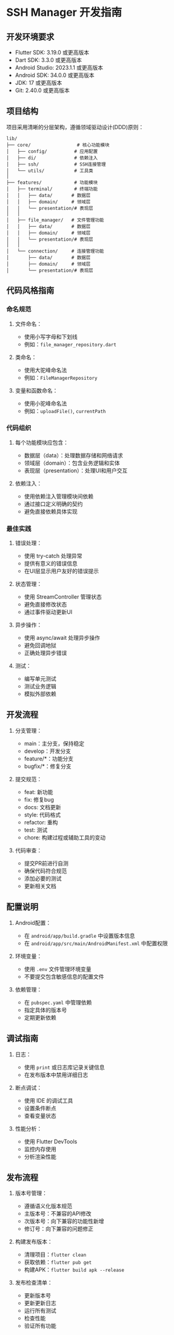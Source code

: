# SSH Manager 开发指南

## 开发环境要求

- Flutter SDK: 3.19.0 或更高版本
- Dart SDK: 3.3.0 或更高版本
- Android Studio: 2023.1.1 或更高版本
- Android SDK: 34.0.0 或更高版本
- JDK: 17 或更高版本
- Git: 2.40.0 或更高版本

## 项目结构

项目采用清晰的分层架构，遵循领域驱动设计(DDD)原则：

```
lib/
├── core/                 # 核心功能模块
│   ├── config/          # 应用配置
│   ├── di/              # 依赖注入
│   ├── ssh/             # SSH连接管理
│   └── utils/           # 工具类
│
├── features/            # 功能模块
│   ├── terminal/        # 终端功能
│   │   ├── data/       # 数据层
│   │   ├── domain/     # 领域层
│   │   └── presentation/# 表现层
│   │
│   ├── file_manager/   # 文件管理功能
│   │   ├── data/       # 数据层
│   │   ├── domain/     # 领域层
│   │   └── presentation/# 表现层
│   │
│   └── connection/     # 连接管理功能
│       ├── data/       # 数据层
│       ├── domain/     # 领域层
│       └── presentation/# 表现层
```

## 代码风格指南

### 命名规范

1. 文件命名：
   - 使用小写字母和下划线
   - 例如：`file_manager_repository.dart`

2. 类命名：
   - 使用大驼峰命名法
   - 例如：`FileManagerRepository`

3. 变量和函数命名：
   - 使用小驼峰命名法
   - 例如：`uploadFile()`, `currentPath`

### 代码组织

1. 每个功能模块应包含：
   - 数据层（data）：处理数据存储和网络请求
   - 领域层（domain）：包含业务逻辑和实体
   - 表现层（presentation）：处理UI和用户交互

2. 依赖注入：
   - 使用依赖注入管理模块间依赖
   - 通过接口定义明确的契约
   - 避免直接依赖具体实现

### 最佳实践

1. 错误处理：
   - 使用 try-catch 处理异常
   - 提供有意义的错误信息
   - 在UI层显示用户友好的错误提示

2. 状态管理：
   - 使用 StreamController 管理状态
   - 避免直接修改状态
   - 通过事件驱动更新UI

3. 异步操作：
   - 使用 async/await 处理异步操作
   - 避免回调地狱
   - 正确处理异步错误

4. 测试：
   - 编写单元测试
   - 测试业务逻辑
   - 模拟外部依赖

## 开发流程

1. 分支管理：
   - main：主分支，保持稳定
   - develop：开发分支
   - feature/*：功能分支
   - bugfix/*：修复分支

2. 提交规范：
   - feat: 新功能
   - fix: 修复bug
   - docs: 文档更新
   - style: 代码格式
   - refactor: 重构
   - test: 测试
   - chore: 构建过程或辅助工具的变动

3. 代码审查：
   - 提交PR前进行自测
   - 确保代码符合规范
   - 添加必要的测试
   - 更新相关文档

## 配置说明

1. Android配置：
   - 在 `android/app/build.gradle` 中设置版本信息
   - 在 `android/app/src/main/AndroidManifest.xml` 中配置权限

2. 环境变量：
   - 使用 `.env` 文件管理环境变量
   - 不要提交包含敏感信息的配置文件

3. 依赖管理：
   - 在 `pubspec.yaml` 中管理依赖
   - 指定具体的版本号
   - 定期更新依赖

## 调试指南

1. 日志：
   - 使用 `print` 或日志库记录关键信息
   - 在发布版本中禁用详细日志

2. 断点调试：
   - 使用 IDE 的调试工具
   - 设置条件断点
   - 查看变量状态

3. 性能分析：
   - 使用 Flutter DevTools
   - 监控内存使用
   - 分析渲染性能

## 发布流程

1. 版本号管理：
   - 遵循语义化版本规范
   - 主版本号：不兼容的API修改
   - 次版本号：向下兼容的功能性新增
   - 修订号：向下兼容的问题修正

2. 构建发布版本：
   - 清理项目：`flutter clean`
   - 获取依赖：`flutter pub get`
   - 构建APK：`flutter build apk --release`

3. 发布检查清单：
   - 更新版本号
   - 更新更新日志
   - 运行所有测试
   - 检查性能
   - 验证所有功能 